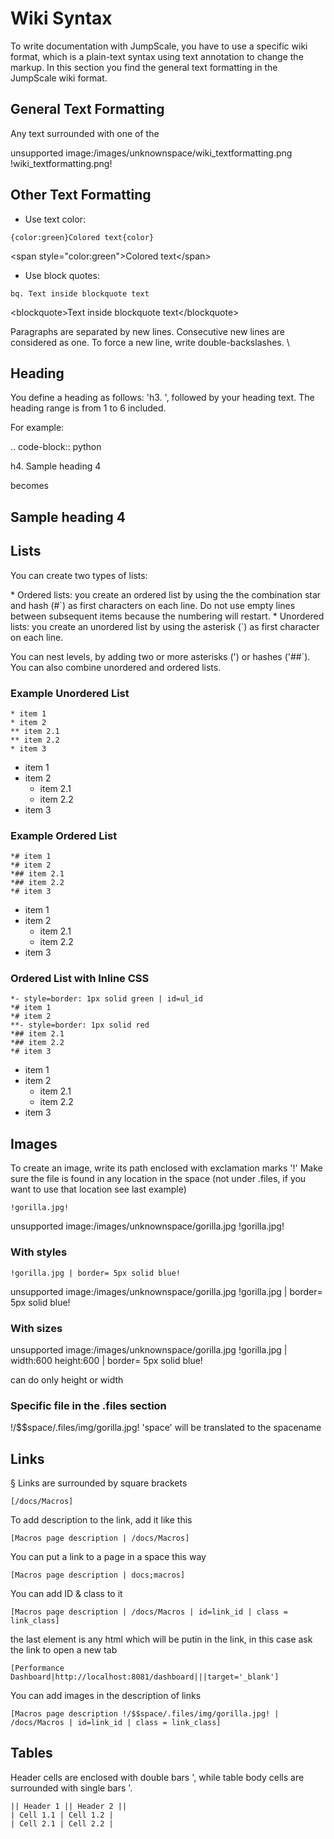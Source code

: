 Wiki Syntax
===========

To write documentation with JumpScale, you have to use a specific wiki
format, which is a plain-text syntax using text annotation to change the
markup. In this section you find the general text formatting in the
JumpScale wiki format.

General Text Formatting
-----------------------

Any text surrounded with one of the

unsupported image:/images/unknownspace/wiki\_textformatting.png
!wiki\_textformatting.png!

Other Text Formatting
---------------------

-   Use text color:

```
{color:green}Colored text{color}
```

\<span style="color:green"\>Colored text\</span\>

-   Use block quotes:

```
bq. Text inside blockquote text
```

\<blockquote\>Text inside blockquote text\</blockquote\>

Paragraphs are separated by new lines. Consecutive new lines are
considered as one. To force a new line, write double-backslashes. \\


Heading
-------


You define a heading as follows: 'h3. ', followed by your heading text. The heading range is from 1 to 6 included.

For example:




.. code-block:: python

  h4. Sample heading 4


becomes


Sample heading 4
----------------

Lists
-----


You can create two types of lists:


\* Ordered lists: you create an ordered list by using the the combination star and hash (\#\`)
as first characters on each line. Do not use empty lines between
subsequent items because the numbering will restart. \* Unordered lists:
you create an unordered list by using the asterisk
(\`) as first character on each line.


You can nest levels, by adding two or more asterisks (') or hashes
('\#\#\`). You can also combine unordered and ordered lists.

### Example Unordered List

```
* item 1
* item 2
** item 2.1
** item 2.2
* item 3
```

-   item 1
-   item 2
    -   item 2.1
    -   item 2.2
-   item 3

### Example Ordered List

```
*# item 1
*# item 2
*## item 2.1
*## item 2.2
*# item 3
```

-   item 1
-   item 2
    -   item 2.1
    -   item 2.2
-   item 3

### Ordered List with Inline CSS

```
*- style=border: 1px solid green | id=ul_id
*# item 1
*# item 2
**- style=border: 1px solid red
*## item 2.1
*## item 2.2
*# item 3
```

-   item 1
-   item 2
    -   item 2.1
    -   item 2.2
-   item 3

Images
------

To create an image, write its path enclosed with exclamation marks '!'
Make sure the file is found in any location in the space (not under
.files, if you want to use that location see last example)

```
!gorilla.jpg!
```

unsupported image:/images/unknownspace/gorilla.jpg !gorilla.jpg!

### With styles

```
!gorilla.jpg | border= 5px solid blue!
```

unsupported image:/images/unknownspace/gorilla.jpg !gorilla.jpg |
border= 5px solid blue!

### With sizes

unsupported image:/images/unknownspace/gorilla.jpg !gorilla.jpg |
width:600 height:600 | border= 5px solid blue!

can do only height or width

### Specific file in the .files section

!/\$\$space/.files/img/gorilla.jpg! 'space' will be translated to the
spacename

Links
-----
§
Links are surrounded by square brackets

```
[/docs/Macros]
```

To add description to the link, add it like this

```
[Macros page description | /docs/Macros]
```

You can put a link to a page in a space this way

```
[Macros page description | docs;macros]
```

You can add ID & class to it

```
[Macros page description | /docs/Macros | id=link_id | class = link_class]
```

the last element is any html which will be putin in the link, in this
case ask the link to open a new tab

```
[Performance Dashboard|http://localhost:8081/dashboard|||target='_blank']
```

You can add images in the description of links

```
[Macros page description !/$$space/.files/img/gorilla.jpg! | /docs/Macros | id=link_id | class = link_class]
```

Tables
------

Header cells are enclosed with double bars
', while table body cells are surrounded with single bars '.

```
|| Header 1 || Header 2 ||
| Cell 1.1 | Cell 1.2 |
| Cell 2.1 | Cell 2.2 |
```
